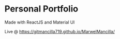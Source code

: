 # Personal Portfolio

Made with ReactJS and Material UI

Live @ https://gitmancilla719.github.io/MarwelMancilla/
